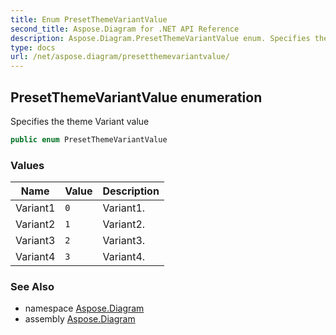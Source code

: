 ```yaml
---
title: Enum PresetThemeVariantValue
second_title: Aspose.Diagram for .NET API Reference
description: Aspose.Diagram.PresetThemeVariantValue enum. Specifies the theme Variant value
type: docs
url: /net/aspose.diagram/presetthemevariantvalue/
---
```

## PresetThemeVariantValue enumeration

Specifies the theme Variant value

```csharp
public enum PresetThemeVariantValue
```

### Values

| Name | Value | Description |
| --- | --- | --- |
| Variant1 | `0` | Variant1. |
| Variant2 | `1` | Variant2. |
| Variant3 | `2` | Variant3. |
| Variant4 | `3` | Variant4. |

### See Also

* namespace [Aspose.Diagram](../../aspose.diagram/)
* assembly [Aspose.Diagram](../../)


